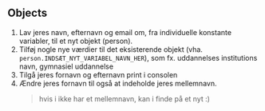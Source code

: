 ## Objects

1. Lav jeres navn, efternavn og email om, fra individuelle konstante variabler, til et nyt objekt (person).
2. Tilføj nogle nye værdier til det eksisterende objekt (vha. `person.INDSÆT_NYT_VARIABEL_NAVN_HER`), som fx. uddannelses institutions navn, gymnasiel uddannelse
3. Tilgå jeres fornavn og efternavn print i consolen
4. Ændre jeres fornavn til også at indeholde jeres mellemnavn.
   > hvis i ikke har et mellemnavn, kan i finde på et nyt :)
